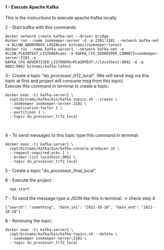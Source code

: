 ####  1 - Execute Apache Kafka
This is the instructions to execute apache Kafka locally

2 - Start kafka with this commands
```
docker network create kafka-net --driver bridge
docker run --name zookeeper-server -d -p 2181:2181 --network kafka-net -e ALLOW_ANONYMOUS_LOGIN=yes bitnami/zookeeper:latest
docker run --name kafka-server1 --network kafka-net -e ALLOW_PLAINTEXT_LISTENER=yes -e KAFKA_CFG_ZOOKEEPER_CONNECT=zookeeper-server:2181 -e KAFKA_CFG_ADVERTISED_LISTENERS=PLAINTEXT://localhost:9092 -d -p 9092:9092 bitnami/kafka:latest

```


3 - Create a topic "do_processor_trf2_local". (We will send msg via this topic at first and project will consume msg from this topic)
<br/>
Execute this command in terminal to create a topic:
```
docker exec -ti kafka-server1 \
  /opt/bitnami/kafka/bin/kafka-topics.sh --create \
  --zookeeper zookeeper-server:2181 \
  --replication-factor 1 \
  --partitions 1 \
  --topic do_processor_trf2_local
```
<br/>

4 - To send messages to this topic type this command in terminal:
```
docker exec -ti kafka-server1 \
  /opt/bitnami/kafka/bin/kafka-console-producer.sh \
  --request-required-acks 1 \
  --broker-list localhost:9092 \
  --topic do_processor_trf2_local
```

5 - Create a topic "do_processor_final_local".

6 - Execute the project
```
  npm start
```

7 - To send the message type a JSON like this in terminal: -> check step 4
```
{"search": "something", "date_ini": "2021-10-16", "date_end": "2021-10-18"}
```

8 - Removing the topic:
```
docker exec -ti kafka-server1 \
  /opt/bitnami/kafka/bin/kafka-topics.sh --delete \
  --zookeeper zookeeper-server:2181 \
  --topic do_processor_trf2_local
```